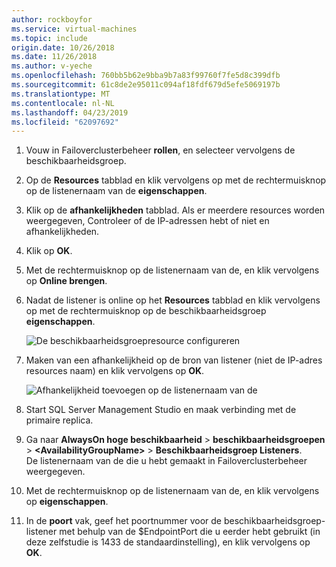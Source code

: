 ```yaml
---
author: rockboyfor
ms.service: virtual-machines
ms.topic: include
origin.date: 10/26/2018
ms.date: 11/26/2018
ms.author: v-yeche
ms.openlocfilehash: 760bb5b62e9bba9b7a83f99760f7fe5d8c399dfb
ms.sourcegitcommit: 61c8de2e95011c094af18fdf679d5efe5069197b
ms.translationtype: MT
ms.contentlocale: nl-NL
ms.lasthandoff: 04/23/2019
ms.locfileid: "62097692"
---
```

1. Vouw in Failoverclusterbeheer **rollen**, en selecteer vervolgens de beschikbaarheidsgroep.  

2. Op de **Resources** tabblad en klik vervolgens op met de rechtermuisknop op de listenernaam van de **eigenschappen**.

3. Klik op de **afhankelijkheden** tabblad. Als er meerdere resources worden weergegeven, Controleer of de IP-adressen hebt of niet en afhankelijkheden.  

4. Klik op **OK**.

5. Met de rechtermuisknop op de listenernaam van de, en klik vervolgens op **Online brengen**.

6. Nadat de listener is online op het **Resources** tabblad en klik vervolgens op met de rechtermuisknop op de beschikbaarheidsgroep **eigenschappen**.

    ![De beschikbaarheidsgroepresource configureren](./media/virtual-machines-sql-server-configure-alwayson-availability-group-listener/IC678772.gif)

7. Maken van een afhankelijkheid op de bron van listener (niet de IP-adres resources naam) en klik vervolgens op **OK**.

    ![Afhankelijkheid toevoegen op de listenernaam van de](./media/virtual-machines-sql-server-configure-alwayson-availability-group-listener/IC678773.gif)

8. Start SQL Server Management Studio en maak verbinding met de primaire replica.

9. Ga naar **AlwaysOn hoge beschikbaarheid** > **beschikbaarheidsgroepen** > **\<AvailabilityGroupName\>**   >  **Beschikbaarheidsgroep Listeners**.  
    De listenernaam van de die u hebt gemaakt in Failoverclusterbeheer weergegeven.

10. Met de rechtermuisknop op de listenernaam van de, en klik vervolgens op **eigenschappen**.

11. In de **poort** vak, geef het poortnummer voor de beschikbaarheidsgroep-listener met behulp van de $EndpointPort die u eerder hebt gebruikt (in deze zelfstudie is 1433 de standaardinstelling), en klik vervolgens op **OK**.

<!-- Update_Description: update meta properties -->